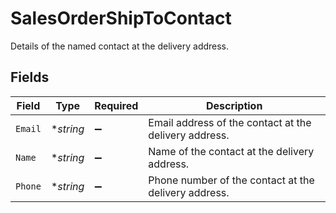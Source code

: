 # SalesOrderShipToContact

Details of the named contact at the delivery address.


## Fields

| Field                                                 | Type                                                  | Required                                              | Description                                           |
| ----------------------------------------------------- | ----------------------------------------------------- | ----------------------------------------------------- | ----------------------------------------------------- |
| `Email`                                               | **string*                                             | :heavy_minus_sign:                                    | Email address of the contact at the delivery address. |
| `Name`                                                | **string*                                             | :heavy_minus_sign:                                    | Name of the contact at the delivery address.          |
| `Phone`                                               | **string*                                             | :heavy_minus_sign:                                    | Phone number of the contact at the delivery address.  |